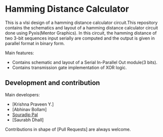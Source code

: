 # Hamming Distance Calculator
This is a vlsi design of a hamming distance calculator circuit.This repository contains the schematics and layout of a hamming distance calculator circuit done using Pyxis(Mentor Graphics). 
In this circuit, the hamming distance of two 3-bit sequences input serially are computed and the output is given in parallel format in binary form.
  
Main features:
  * Contains schematic and layout of a Serial In-Parallel Out module(3 bits).
  * Contains transmission gate implementation of XOR  logic.
    
## Development and contribution
Main developers:
* [Krishna Praveen Y.]
* [Abhinav Bollam]
* [Souradip Pal](https://github.com/Souradip-sopho)
* [Saurabh Dhall]

Contributions in shape of [Pull Requests] are always welcome.
